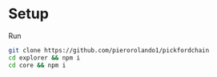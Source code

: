 # Setup
Run
```bash
git clone https://github.com/pierorolando1/pickfordchain
cd explorer && npm i
cd core && npm i
```
